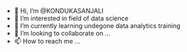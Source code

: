 - 👋 Hi, I’m @KONDUKASANJALI
- 👀 I’m interested in field of data science
- 🌱 I’m currently learning undegone data analytics training
- 💞️ I’m looking to collaborate on ...
- 📫 How to reach me ...

<!---
KONDUKASANJALI/KONDUKASANJALI is a ✨ special ✨ repository because its `README.md` (this file) appears on your GitHub profile.
You can click the Preview link to take a look at your changes.
--->
